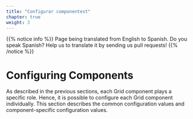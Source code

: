 ```yaml
---
title: "Configurar componentest"
chapter: true
weight: 3
---
```


{{% notice info %}}
<i class="fas fa-language"></i> Page being translated from
English to Spanish. Do you speak Spanish? Help us to translate
it by sending us pull requests!
{{% /notice %}}

# Configuring Components

As described in the previous sections, each Grid component plays a specific role.
Hence, it is possible to configure each Grid component individually. 
This section describes the common configuration values and component-specific configuration values.